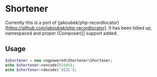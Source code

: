 Shortener
=========

Currently this is a port of (jakoubek/php-recordlocator)[https://github.com/jakoubek/php-recordlocator]. It has been tidied up, namespaced and proper (Composer)[] support added.

Usage
-----

```php
$shortener = new cogpowered\Shortener\Shortener;
echo $shortener->encode(81906);
echo $shortener->decode('4IZL');
```